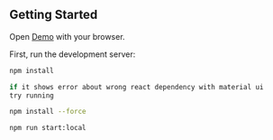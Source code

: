 ## Getting Started

Open [Demo](https://embl-eta.vercel.app) with your browser.

First, run the development server:

```bash
npm install

if it shows error about wrong react dependency with material ui
try running

npm install --force

npm run start:local

```
